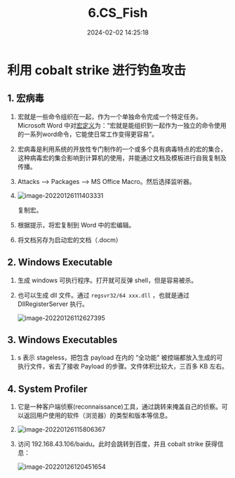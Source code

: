 ﻿---
title: 6.CS_Fish
categories:
- Network_Security
- Intranet_Infiltration
- Cobalt_Strike
tags:
- Network_Security
date: 2024-02-02 14:25:18
---

# 利用 cobalt strike 进行钓鱼攻击

## 1. 宏病毒

1. 宏就是一些命令组织在一起，作为一个单独命令完成一个特定任务。Microsoft Word 中对[宏定义](https://baike.baidu.com/item/宏定义)为：“宏就是能组织到一起作为一独立的命令使用的一系列word命令，它能使日常工作变得更容易”。

2. 宏病毒是利用系统的开放性专门制作的一个或多个具有病毒特点的宏的集合，这种病毒宏的集合影响到计算机的使用，并能通过文档及模板进行自我复制及传播。

3. Attacks --> Packages --> MS Office Macro。然后选择监听器。

4. ![image-20220126111403331](image-20220126111403331.png)

    复制宏。

5. 根据提示，将宏复制到 Word 中的宏编辑。

6. 将文档另存为启动宏的文档（.docm）



## 2. Windows Executable

1. 生成 windows 可执行程序。打开就可反弹 shell，但是容易被杀。

2. 也可以生成 dll 文件。通过 `regsvr32/64 xxx.dll` ，也就是通过 DllRegisterServer 执行。

    ![image-20220126112627395](image-20220126112627395.png)



## 3. Windows Executables

1. s 表示 stageless，把包含 payload 在内的 “全功能” 被控端都放入生成的可执行文件，省去了接收 Payload 的步骤。文件体积比较大，三百多 KB 左右。



## 4. System Profiler

1. 它是一种客户端侦察(reconnaissance)工具，通过跳转来掩盖自己的侦察。可以返回用户使用的软件（浏览器）的类型和版本等信息。

2. ![image-20220126115806367](image-20220126115806367.png)

3. 访问 192.168.43.106/baidu。此时会跳转到百度，并且 cobalt strike 获得信息：

    ![image-20220126120451654](image-20220126120451654.png)

    
